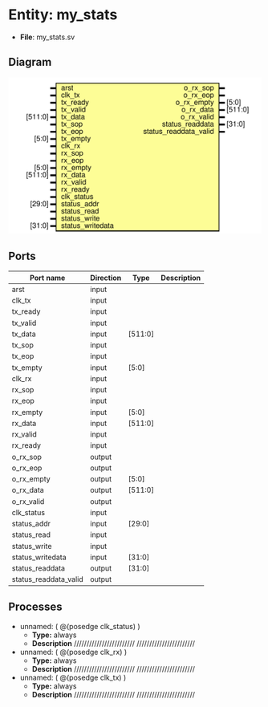 # Entity: my_stats

- **File**: my_stats.sv
## Diagram

![Diagram](my_stats.svg "Diagram")
## Ports

| Port name             | Direction | Type    | Description |
| --------------------- | --------- | ------- | ----------- |
| arst                  | input     |         |             |
| clk_tx                | input     |         |             |
| tx_ready              | input     |         |             |
| tx_valid              | input     |         |             |
| tx_data               | input     | [511:0] |             |
| tx_sop                | input     |         |             |
| tx_eop                | input     |         |             |
| tx_empty              | input     | [5:0]   |             |
| clk_rx                | input     |         |             |
| rx_sop                | input     |         |             |
| rx_eop                | input     |         |             |
| rx_empty              | input     | [5:0]   |             |
| rx_data               | input     | [511:0] |             |
| rx_valid              | input     |         |             |
| rx_ready              | input     |         |             |
| o_rx_sop              | output    |         |             |
| o_rx_eop              | output    |         |             |
| o_rx_empty            | output    | [5:0]   |             |
| o_rx_data             | output    | [511:0] |             |
| o_rx_valid            | output    |         |             |
| clk_status            | input     |         |             |
| status_addr           | input     | [29:0]  |             |
| status_read           | input     |         |             |
| status_write          | input     |         |             |
| status_writedata      | input     | [31:0]  |             |
| status_readdata       | output    | [31:0]  |             |
| status_readdata_valid | output    |         |             |
## Processes
- unnamed: ( @(posedge clk_status) )
  - **Type:** always
  - **Description**
 //////////////////////// ///////////////////////
- unnamed: ( @(posedge clk_rx) )
  - **Type:** always
  - **Description**
 //////////////////////// ///////////////////////
- unnamed: ( @(posedge clk_tx) )
  - **Type:** always
  - **Description**
 //////////////////////// ///////////////////////
